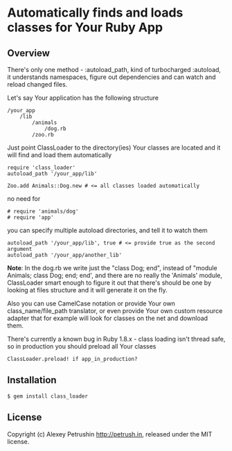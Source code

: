 # Automatically finds and loads classes for Your Ruby App

## Overview
There's only one method - :autoload_path, kind of turbocharged :autoload, it understands namespaces, figure out dependencies and can watch and reload changed files.

Let's say Your application has the following structure

	/your_app
		/lib
			/animals
				/dog.rb
			/zoo.rb

Just point ClassLoader to the directory(ies) Your classes are located and it will find and load them automatically

	require 'class_loader'
	autoload_path '/your_app/lib'

	Zoo.add Animals::Dog.new # <= all classes loaded automatically

no need for

	# require 'animals/dog'
	# require 'app'

you can specify multiple autoload directories, and tell it to watch them

	autoload_path '/your_app/lib', true # <= provide true as the second argument
	autoload_path '/your_app/another_lib'

**Note**: In the dog.rb we write just the "class Dog; end", instead of "module Animals; class Dog; end; end', and there are no really the 'Animals' module, ClassLoader smart enough to figure it out that there's should be one by looking at files structure and it will generate it on the fly.

Also you can use CamelCase notation or provide Your own class_name/file_path translator, or even provide Your own custom resource adapter that for example will look for classes on the net and download them.

There's currently a known bug in Ruby 1.8.x - class loading isn't thread safe, so in production you should preload all Your classes

	ClassLoader.preload! if app_in_production?

## Installation

	$ gem install class_loader

## License

Copyright (c) Alexey Petrushin http://petrush.in, released under the MIT license.